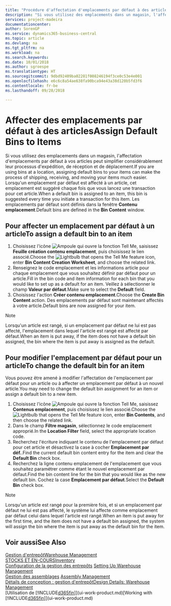 ```yaml
---
title: "Procédure d'affectation d'emplacements par défaut à des articles | Microsoft Docs"
description: "Si vous utilisez des emplacements dans un magasin, l'affectation d'emplacements par défaut à vos articles peut simplifier considérablement leur processus d'expédition, de réception et de déplacement. Lorsqu'un emplacement par défaut est affecté à un article, cet emplacement est suggéré chaque fois que vous lancez une transaction pour cet article."
services: project-madeira
documentationcenter: 
author: SorenGP
ms.service: dynamics365-business-central
ms.topic: article
ms.devlang: na
ms.tgt_pltfrm: na
ms.workload: na
ms.search.keywords: 
ms.date: 10/01/2018
ms.author: sgroespe
ms.translationtype: HT
ms.sourcegitcommit: 9dbd92409ba02281f008246194f3ce0c53e4e001
ms.openlocfilehash: e6c6c8a54ae638fa90bca94e43a38d120b5fd3f6
ms.contentlocale: fr-be
ms.lasthandoff: 09/28/2018

---
```

# <a name="assign-default-bins-to-items"></a><span data-ttu-id="250e7-104">Affecter des emplacements par défaut à des articles</span><span class="sxs-lookup"><span data-stu-id="250e7-104">Assign Default Bins to Items</span></span>
<span data-ttu-id="250e7-105">Si vous utilisez des emplacements dans un magasin, l'affectation d'emplacements par défaut à vos articles peut simplifier considérablement leur processus d'expédition, de réception et de déplacement.</span><span class="sxs-lookup"><span data-stu-id="250e7-105">If you are using bins at a location, assigning default bins to your items can make the process of shipping, receiving, and moving your items much easier.</span></span> <span data-ttu-id="250e7-106">Lorsqu'un emplacement par défaut est affecté à un article, cet emplacement est suggéré chaque fois que vous lancez une transaction pour cet article.</span><span class="sxs-lookup"><span data-stu-id="250e7-106">When a default bin is assigned to an item, this bin is suggested every time you initiate a transaction for this item.</span></span> <span data-ttu-id="250e7-107">Les emplacements par défaut sont définis dans la fenêtre **Contenu emplacement**.</span><span class="sxs-lookup"><span data-stu-id="250e7-107">Default bins are defined in the **Bin Content** window.</span></span>  

## <a name="to-assign-a-default-bin-to-an-item"></a><span data-ttu-id="250e7-108">Pour affecter un emplacement par défaut à un article</span><span class="sxs-lookup"><span data-stu-id="250e7-108">To assign a default bin to an item</span></span>
1.  <span data-ttu-id="250e7-109">Choisissez l'icône ![Ampoule qui ouvre la fonction Tell Me](media/ui-search/search_small.png "Dites-moi ce que vous voulez faire"), saisissez **Feuille création contenu emplacement**, puis choisissez le lien associé.</span><span class="sxs-lookup"><span data-stu-id="250e7-109">Choose the ![Lightbulb that opens the Tell Me feature](media/ui-search/search_small.png "Tell me what you want to do") icon, enter **Bin Content Creation Worksheet**, and choose the related link.</span></span>  
2.  <span data-ttu-id="250e7-110">Renseignez le code emplacement et les informations article pour chaque emplacement que vous souhaitez définir par défaut pour un article.</span><span class="sxs-lookup"><span data-stu-id="250e7-110">Fill in the bin code and item information for each bin that you would like to set up as a default for an item.</span></span> <span data-ttu-id="250e7-111">Veillez à sélectionner le champ **Valeur par défaut**.</span><span class="sxs-lookup"><span data-stu-id="250e7-111">Make sure to select the **Default** field.</span></span>  
3.  <span data-ttu-id="250e7-112">Choisissez l'action **Créer contenu emplacement**.</span><span class="sxs-lookup"><span data-stu-id="250e7-112">Choose the **Create Bin Content** action.</span></span> <span data-ttu-id="250e7-113">Des emplacements par défaut sont maintenant affectés à votre article.</span><span class="sxs-lookup"><span data-stu-id="250e7-113">Default bins are now assigned for your item.</span></span>  

> [!NOTE]  
>  <span data-ttu-id="250e7-114">Lorsqu'un article est rangé, si un emplacement par défaut ne lui est pas affecté, l'emplacement dans lequel l'article est rangé est affecté par défaut.</span><span class="sxs-lookup"><span data-stu-id="250e7-114">When an item is put away, if the item does not have a default bin assigned, the bin where the item is put away is assigned as the default.</span></span>  

## <a name="to-change-the-default-bin-for-an-item"></a><span data-ttu-id="250e7-115">Pour modifier l'emplacement par défaut pour un article</span><span class="sxs-lookup"><span data-stu-id="250e7-115">To change the default bin for an item</span></span>  
<span data-ttu-id="250e7-116">Vous pouvez être amené à modifier l'affectation de l'emplacement par défaut pour un article ou à affecter un emplacement par défaut à un nouvel article.</span><span class="sxs-lookup"><span data-stu-id="250e7-116">You may need to change the default bin assignment for an item or assign a default bin to a new item.</span></span>    
1.  <span data-ttu-id="250e7-117">Choisissez l'icône ![Ampoule qui ouvre la fonction Tell Me](media/ui-search/search_small.png "Dites-moi ce que vous voulez faire"), saisissez **Contenus emplacement**, puis choisissez le lien associé.</span><span class="sxs-lookup"><span data-stu-id="250e7-117">Choose the ![Lightbulb that opens the Tell Me feature](media/ui-search/search_small.png "Tell me what you want to do") icon, enter **Bin Contents**, and then choose the related link.</span></span>  
2.  <span data-ttu-id="250e7-118">Dans le champ **Filtre magasin**, sélectionnez le code emplacement approprié.</span><span class="sxs-lookup"><span data-stu-id="250e7-118">In the **Location Filter** field, select the appropriate location code.</span></span>  
3.  <span data-ttu-id="250e7-119">Recherchez l'écriture indiquant le contenu de l'emplacement par défaut pour cet article et désactivez la case à cocher **Emplacement par déf.**.</span><span class="sxs-lookup"><span data-stu-id="250e7-119">Find the current default bin content entry for the item and clear the **Default Bin** check box.</span></span>  
4.  <span data-ttu-id="250e7-120">Recherchez la ligne contenu emplacement de l'emplacement que vous souhaitez paramétrer comme étant le nouvel emplacement par défaut.</span><span class="sxs-lookup"><span data-stu-id="250e7-120">Find the bin content line for the bin that you would like as the new default bin.</span></span> <span data-ttu-id="250e7-121">Cochez la case **Emplacement par défaut**.</span><span class="sxs-lookup"><span data-stu-id="250e7-121">Select the **Default Bin** check box.</span></span>  

> [!NOTE]  
>  <span data-ttu-id="250e7-122">Lorsqu'un article est rangé pour la première fois, et si un emplacement par défaut ne lui est pas affecté, le système lui affecte comme emplacement par défaut celui dans lequel l'article est rangé.</span><span class="sxs-lookup"><span data-stu-id="250e7-122">When an item is put away for the first time, and the item does not have a default bin assigned, the system will assign the bin where the item is put away as the default bin for the item.</span></span>  

## <a name="see-also"></a><span data-ttu-id="250e7-123">Voir aussi</span><span class="sxs-lookup"><span data-stu-id="250e7-123">See Also</span></span>  
[<span data-ttu-id="250e7-124">Gestion d'entrepôt</span><span class="sxs-lookup"><span data-stu-id="250e7-124">Warehouse Management</span></span>](warehouse-manage-warehouse.md)  
[<span data-ttu-id="250e7-125">STOCKS ET EN-COURS</span><span class="sxs-lookup"><span data-stu-id="250e7-125">Inventory</span></span>](inventory-manage-inventory.md)  
<span data-ttu-id="250e7-126">[Configuration de la gestion des entrepôts](warehouse-setup-warehouse.md)   </span><span class="sxs-lookup"><span data-stu-id="250e7-126">[Setting Up Warehouse Management](warehouse-setup-warehouse.md)   </span></span>  
<span data-ttu-id="250e7-127">[Gestion des assemblages](assembly-assemble-items.md)  </span><span class="sxs-lookup"><span data-stu-id="250e7-127">[Assembly Management](assembly-assemble-items.md)  </span></span>  
[<span data-ttu-id="250e7-128">Détails de conception : gestion d'entrepôt</span><span class="sxs-lookup"><span data-stu-id="250e7-128">Design Details: Warehouse Management</span></span>](design-details-warehouse-management.md)  
<span data-ttu-id="250e7-129">[Utilisation de [!INCLUDE[d365fin](includes/d365fin_md.md)]](ui-work-product.md)</span><span class="sxs-lookup"><span data-stu-id="250e7-129">[Working with [!INCLUDE[d365fin](includes/d365fin_md.md)]](ui-work-product.md)</span></span>

